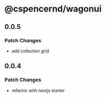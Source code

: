 # @cspencernd/wagonui

## 0.0.5

### Patch Changes

-   add collection grid

## 0.0.4

### Patch Changes

-   refactor with nextjs starter

